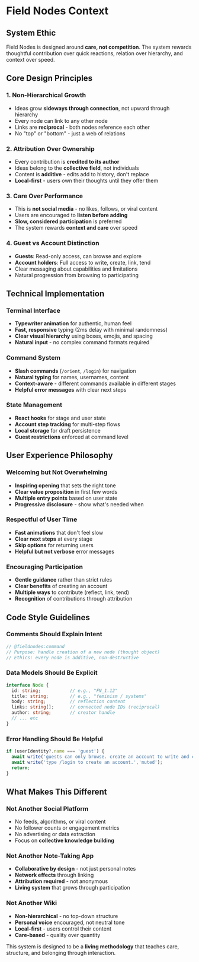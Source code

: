 # Field Nodes Context

## System Ethic
Field Nodes is designed around **care, not competition**. The system rewards thoughtful contribution over quick reactions, relation over hierarchy, and context over speed.

## Core Design Principles

### 1. Non-Hierarchical Growth
- Ideas grow **sideways through connection**, not upward through hierarchy
- Every node can link to any other node
- Links are **reciprocal** - both nodes reference each other
- No "top" or "bottom" - just a web of relations

### 2. Attribution Over Ownership
- Every contribution is **credited to its author**
- Ideas belong to the **collective field**, not individuals
- Content is **additive** - edits add to history, don't replace
- **Local-first** - users own their thoughts until they offer them

### 3. Care Over Performance
- This is **not social media** - no likes, follows, or viral content
- Users are encouraged to **listen before adding**
- **Slow, considered participation** is preferred
- The system rewards **context and care** over speed

### 4. Guest vs Account Distinction
- **Guests**: Read-only access, can browse and explore
- **Account holders**: Full access to write, create, link, tend
- Clear messaging about capabilities and limitations
- Natural progression from browsing to participating

## Technical Implementation

### Terminal Interface
- **Typewriter animation** for authentic, human feel
- **Fast, responsive** typing (2ms delay with minimal randomness)
- **Clear visual hierarchy** using boxes, emojis, and spacing
- **Natural input** - no complex command formats required

### Command System
- **Slash commands** (`/orient`, `/login`) for navigation
- **Natural typing** for names, usernames, content
- **Context-aware** - different commands available in different stages
- **Helpful error messages** with clear next steps

### State Management
- **React hooks** for stage and user state
- **Account step tracking** for multi-step flows
- **Local storage** for draft persistence
- **Guest restrictions** enforced at command level

## User Experience Philosophy

### Welcoming but Not Overwhelming
- **Inspiring opening** that sets the right tone
- **Clear value proposition** in first few words
- **Multiple entry points** based on user state
- **Progressive disclosure** - show what's needed when

### Respectful of User Time
- **Fast animations** that don't feel slow
- **Clear next steps** at every stage
- **Skip options** for returning users
- **Helpful but not verbose** error messages

### Encouraging Participation
- **Gentle guidance** rather than strict rules
- **Clear benefits** of creating an account
- **Multiple ways** to contribute (reflect, link, tend)
- **Recognition** of contributions through attribution

## Code Style Guidelines

### Comments Should Explain Intent
```typescript
// @fieldnodes:command
// Purpose: handle creation of a new node (thought object)
// Ethics: every node is additive, non-destructive
```

### Data Models Should Be Explicit
```typescript
interface Node {
  id: string;           // e.g., "FN_1.12"
  title: string;        // e.g., "feminism / systems"
  body: string;         // reflection content
  links: string[];      // connected node IDs (reciprocal)
  author: string;       // creator handle
  // ... etc
}
```

### Error Handling Should Be Helpful
```typescript
if (userIdentity?.name === 'guest') {
  await write('guests can only browse. create an account to write and create.','muted');
  await write('type /login to create an account.','muted');
  return;
}
```

## What Makes This Different

### Not Another Social Platform
- No feeds, algorithms, or viral content
- No follower counts or engagement metrics
- No advertising or data extraction
- Focus on **collective knowledge building**

### Not Another Note-Taking App
- **Collaborative by design** - not just personal notes
- **Network effects** through linking
- **Attribution required** - not anonymous
- **Living system** that grows through participation

### Not Another Wiki
- **Non-hierarchical** - no top-down structure
- **Personal voice** encouraged, not neutral tone
- **Local-first** - users control their content
- **Care-based** - quality over quantity

This system is designed to be a **living methodology** that teaches care, structure, and belonging through interaction.
